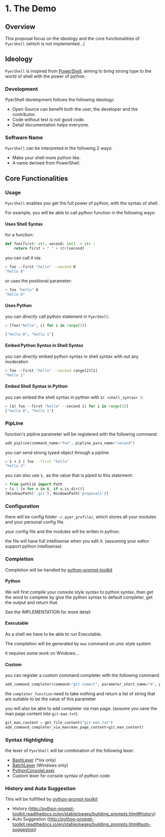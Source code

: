 # 1. The Demo

## Overview

This proposal focus on the ideology and the core functionalities of `PyerShell` (which is not implemented...)

## Ideology

`PyerShell` is inspired from [PowerShell](https://github.com/PowerShell/PowerShell),
aiming to bring strong type to the world of shell with the power of python.

### Development

PyerShell development follows the following ideology:
- Open Source can benefit both the user, the developer and the contributor.
- Code without test is not good code.
- Detail documentation helps everyone.


### Software Name 

`PyerShell` can be interpreted in the following 2 ways:
- Make your shell more python like.
- A name derived from PowerShell.

## Core Functionalities

### Usage

`PyerShell` enables you get the full power of python, with the syntax of shell.

For example, you will be able to call python function in the following ways:

#### Uses Shell Syntax

for a function:

```python
def foo(first: str, second: int) -> str :
    return first + " " + str(second)
```

you can call it via:
``` bash
> foo --first "hello" --second 0
"hello 0"
```
or uses the positional parameter:
```bash
> foo "hello" 0
"hello 0"
```

#### Uses Python 

you can directly call python statement in `PyerShell`:
```python
> [foo("hello", i) for i in range(2)] 

["hello 0", "hello 1"]
```

#### Embed Python Syntax in Shell Syntax

you can directly embed python syntax in shell syntax with out any moderation

```bash
> foo --first "hello" --second range(2)[1]
"hello 1"
```

#### Embed Shell Syntax in Python

you can embed the shell syntax in python with `$( <shell_syntax> )`:

```python
> [$( foo --first "hello" --second i) for i in range(2)] 
["hello 0", "hello 1"]
```

### PipLine

function's pipline parameter will be registered with the following command:
```python
add_pipline(command_name="foo", pipline_para_name="second")
```

you can send strong typed object through a pipline.
```bash
> 1 + 2 | foo --first "hello"
"hello 3"
```

you can also use `$_` as the value that is piped to this statement:
```python
> from pathlib import Path
> ls | [x for x in $_ if x.is_dir()]
[WindowsPath('.git'), WindowsPath('proposals')]
```

### Configuration

there will be config folder `~/.pyer_profile/`, which stores all your modules and your personal config file.

your config file and the modules will be writen in python. 

the file will have full intellisense when you edit it. (assuming your editor support python intellisense)


### Completion

Completion will be handled by [python-prompt-toolkit](https://github.com/jonathanslenders/python-prompt-toolkit)

#### Python 

We will first compile your console style syntax to python syntax,
then get the word to complete by give the python syntax to default completer,
get the output and return that.

See the IMPLEMENTATION for more detail

#### Executable

As a shell we have to be able to run Executable. 

The completion will be generated by `man` command on unix style system

it requires some work on Windows...

#### Custom

you can register a custom command completer with the following command

```python
add_command_completer(command="git commit", parameter_short_name="m", parameter_long_name="message",completer_function=test_function)
```
the `completer_function` need to take nothing and return a list of string that are suitable to be the value of this parameter

you will also be able to add completer via man page. (assume you save the man page content into `git-man.txt`)

```python
git_man_content = get_file_content("git-man.txt")
add_command_completer_via_man(man_page_content=git_man_content)
```

### Syntax Highlighting

the lexer of `PyerShell` will be combination of the following lexer:

- [BashLexer](http://pygments.org/docs/lexers/#pygments.lexers.shell.BashLexer)  (*nix only)
- [BatchLexer](http://pygments.org/docs/lexers/#pygments.lexers.shell.BatchLexer)  (Windows only)
- [PythonConsoleLexer](http://pygments.org/docs/lexers/#pygments.lexers.python.PythonConsoleLexer) 
- Custom lexer for console syntax of python code

### History and Auto Suggestion

This will be fullfilled by [python-prompt-toolkit](https://github.com/jonathanslenders/python-prompt-toolkit)

- History (http://python-prompt-toolkit.readthedocs.io/en/stable/pages/building_prompts.html#history)
- Auto Suggestion (http://python-prompt-toolkit.readthedocs.io/en/stable/pages/building_prompts.html#auto-suggestion)